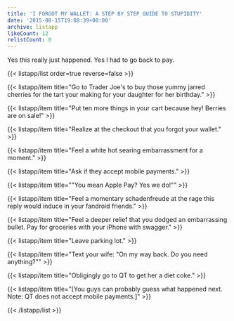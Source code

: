 ```yaml
---
title: 'I FORGOT MY WALLET: A STEP BY STEP GUIDE TO STUPIDITY'
date: '2015-08-15T19:08:39+00:00'
archive: listapp
likeCount: 12
relistCount: 0
---
```


<!--more-->

Yes this really just happened. Yes I had to go back to pay.

{{< listapp/list order=true reverse=false >}}

   {{< listapp/item title="Go to Trader Joe's to buy those yummy jarred cherries for the tart your making for your daughter for her birthday." >}}

   {{< listapp/item title="Put ten more things in your cart because hey! Berries are on sale!" >}}

   {{< listapp/item title="Realize at the checkout that you forgot your wallet." >}}

   {{< listapp/item title="Feel a white hot searing embarrassment for a moment." >}}

   {{< listapp/item title="Ask if they accept mobile payments." >}}

   {{< listapp/item title="\"You mean Apple Pay? Yes we do!\"" >}}

   {{< listapp/item title="Feel a momentary schadenfreude at the rage this reply would induce in your fandroid friends." >}}

   {{< listapp/item title="Feel a deeper relief that you dodged an embarrassing bullet. Pay for groceries with your iPhone with swagger." >}}

   {{< listapp/item title="Leave parking lot." >}}

   {{< listapp/item title="Text your wife: \"On my way back. Do you need anything?\"" >}}

   {{< listapp/item title="Obligingly go to QT to get her a diet coke." >}}

   {{< listapp/item title="[You guys can probably guess what happened next. Note: QT does not accept mobile payments.]" >}}

{{< /listapp/list >}}
